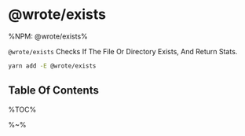 # @wrote/exists

%NPM: @wrote/exists%

`@wrote/exists` Checks If The File Or Directory Exists, And Return Stats.

```sh
yarn add -E @wrote/exists
```

## Table Of Contents

%TOC%

%~%